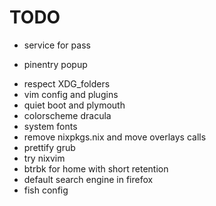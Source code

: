 # TODO
- service for pass
+ pinentry popup
- respect XDG_folders
- vim config and plugins
- quiet boot and plymouth
- colorscheme dracula
- system fonts
- remove nixpkgs.nix and move overlays calls
- prettify grub
- try nixvim
- btrbk for home with short retention
- default search engine in firefox
- fish config
